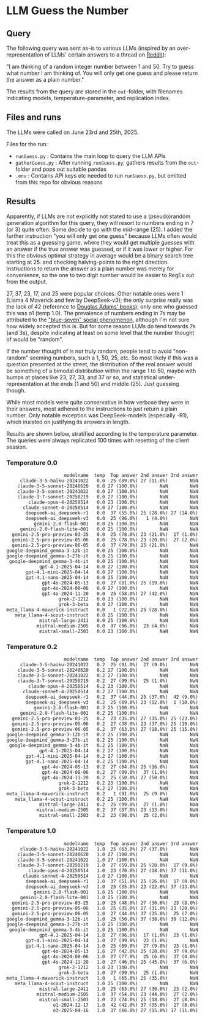 # LLM Guess the Number

## Query

The following query was sent as-is to various LLMs (inspired by an over-representation of LLMs' certain answers to a thread on [Reddit](https://www.reddit.com/r/OpenAI/comments/1lejvbl/1_question_1_answer_5_models/)):

"I am thinking of a random integer number between 1 and 50. Try to guess what number I am thinking of. You will only get one guess and please return the answer as a plain number."

The results from the query are stored in the ```out```-folder, with filenames indicating models, temperature-parameter,
and replication index.

## Files and runs

The LLMs were called on June 23rd and 25th, 2025. 

Files for the run:

- ```runGuess.py``` : Contains the main loop to query the LLM APIs
- ```gatherGuess.py``` : After running ```runGuess.py```, gathers results from the ```out```-folder and pops out suitable pandas
- ```.env``` : Contains API keys etc needed to run ```runGuess.py```, but omitted from this repo for obvious reasons

## Results

Apparently, if LLMs are not explicitly not stated to use a (pseudo)random generation algorithm for this query, they will
resort to numbers ending in 7 (or 3) quite often. Some decide to go with the mid-range (25). I added the further 
instruction "you will only get one guess" because LLMs often would treat this as a guessing game, where they would get 
multiple guesses with an answer if the true answer was guessed, or if it was lower or higher. For this the obvious optimal
strategy in average would be a binary search tree starting at 25. and checking halving-points to the right direction. 
Instructions to return the answer as a plain number was merely for convenience, so the one to two digit number would be 
easier to RegEx out from the output.

27, 37, 23, 17, and 25 were popular choices. Other notable ones were 1 (Llama 4 Maverick and few by DeepSeek-v3); the 
only surprise really was the lack of 42 (reference to [Douglas Adams' books](https://www.wikihow.com/42-Meaning)); only one who guessed this was o1 (temp 1.0).
The prevalence of numbers ending in 7s may be attributed to the ["blue-seven" social phenomenon](https://en.wikipedia.org/wiki/Blue%E2%80%93seven_phenomenon), although I'm not 
sure how widely accepted this is. But for some reason LLMs do tend towards 7s (and 3s), despite indicating at least on 
some level that the number thought of would be "random".

If the number thought of is not truly random, people tend to avoid "non-random" seeming numbers, such a 1, 50, 25, etc. 
So most likely if this was a question presented at the street, the distribution of the real answer would be something of 
a bimodal distribution within the range 1 to 50, maybe with bumps at places like 23, 27, 33, and 37 or so, and 
statistical under-representation at the ends (1 and 50) and middle (25). Just guessing though.

While most models were quite conservative in how verbose they were in their answers, most adhered to the instructions to 
just return a plain number. Only notable exception was DeepSeek-models (especially -R1), which insisted on justifying its answers in length. 

Results are shown below, stratified according to the temperature parameter. The queries were always replicated 100 times 
with resetting of the client session.

### Temperature 0.0

```commandline
                     modelname  temp  Top answer 2nd answer 3rd answer
     claude-3-5-haiku-20241022   0.0  25 (89.0%) 27 (11.0%)        NaN
    claude-3-5-sonnet-20240620   0.0 27 (100.0%)        NaN        NaN
    claude-3-5-sonnet-20241022   0.0 27 (100.0%)        NaN        NaN
    claude-3-7-sonnet-20250219   0.0 27 (100.0%)        NaN        NaN
        claude-opus-4-20250514   0.0 23 (100.0%)        NaN        NaN
      claude-sonnet-4-20250514   0.0 27 (100.0%)        NaN        NaN
       deepseek-ai_deepseek-r1   0.0  37 (55.0%) 25 (28.0%) 27 (14.0%)
       deepseek-ai_deepseek-v3   0.0  25 (96.0%)   1 (4.0%)        NaN
          gemini-2.0-flash-001   0.0 25 (100.0%)        NaN        NaN
     gemini-2.0-flash-lite-001   0.0 25 (100.0%)        NaN        NaN
  gemini-2.5-pro-preview-03-25   0.0  25 (78.0%) 23 (21.0%)  17 (1.0%)
  gemini-2.5-pro-preview-05-06   0.0  25 (78.0%) 23 (20.0%)  27 (2.0%)
  gemini-2.5-pro-preview-06-05   0.0  37 (79.0%) 25 (21.0%)        NaN
google-deepmind_gemma-3-12b-it   0.0 25 (100.0%)        NaN        NaN
google-deepmind_gemma-3-27b-it   0.0 25 (100.0%)        NaN        NaN
 google-deepmind_gemma-3-4b-it   0.0 25 (100.0%)        NaN        NaN
            gpt-4.1-2025-04-14   0.0 27 (100.0%)        NaN        NaN
       gpt-4.1-mini-2025-04-14   0.0 27 (100.0%)        NaN        NaN
       gpt-4.1-nano-2025-04-14   0.0 25 (100.0%)        NaN        NaN
             gpt-4o-2024-05-13   0.0  27 (81.0%) 25 (19.0%)        NaN
             gpt-4o-2024-08-06   0.0 27 (100.0%)        NaN        NaN
             gpt-4o-2024-11-20   0.0  25 (58.0%) 27 (42.0%)        NaN
                   grok-2-1212   0.0 23 (100.0%)        NaN        NaN
                   grok-3-beta   0.0 27 (100.0%)        NaN        NaN
meta_llama-4-maverick-instruct   0.0   1 (72.0%) 25 (28.0%)        NaN
   meta_llama-4-scout-instruct   0.0 25 (100.0%)        NaN        NaN
            mistral-large-2411   0.0 25 (100.0%)        NaN        NaN
           mistral-medium-2505   0.0  37 (96.0%)  23 (4.0%)        NaN
            mistral-small-2503   0.0 23 (100.0%)        NaN        NaN
```

### Temperature 0.2

```
                     modelname  temp  Top answer 2nd answer 3rd answer
     claude-3-5-haiku-20241022   0.2  25 (91.0%)  27 (9.0%)        NaN
    claude-3-5-sonnet-20240620   0.2 27 (100.0%)        NaN        NaN
    claude-3-5-sonnet-20241022   0.2 27 (100.0%)        NaN        NaN
    claude-3-7-sonnet-20250219   0.2  27 (99.0%)  25 (1.0%)        NaN
        claude-opus-4-20250514   0.2 23 (100.0%)        NaN        NaN
      claude-sonnet-4-20250514   0.2 27 (100.0%)        NaN        NaN
       deepseek-ai_deepseek-r1   0.2  37 (44.0%) 25 (37.0%)  42 (9.0%)
       deepseek-ai_deepseek-v3   0.2  25 (69.0%) 23 (12.0%)  1 (10.0%)
          gemini-2.0-flash-001   0.2 25 (100.0%)        NaN        NaN
     gemini-2.0-flash-lite-001   0.2 25 (100.0%)        NaN        NaN
  gemini-2.5-pro-preview-03-25   0.2  23 (35.0%) 27 (35.0%) 25 (23.0%)
  gemini-2.5-pro-preview-05-06   0.2  27 (38.0%) 23 (37.0%) 25 (19.0%)
  gemini-2.5-pro-preview-06-05   0.2  37 (63.0%) 27 (18.0%) 25 (15.0%)
google-deepmind_gemma-3-12b-it   0.2 25 (100.0%)        NaN        NaN
google-deepmind_gemma-3-27b-it   0.2 25 (100.0%)        NaN        NaN
 google-deepmind_gemma-3-4b-it   0.2 25 (100.0%)        NaN        NaN
            gpt-4.1-2025-04-14   0.2 27 (100.0%)        NaN        NaN
       gpt-4.1-mini-2025-04-14   0.2 27 (100.0%)        NaN        NaN
       gpt-4.1-nano-2025-04-14   0.2 25 (100.0%)        NaN        NaN
             gpt-4o-2024-05-13   0.2  27 (84.0%) 25 (16.0%)        NaN
             gpt-4o-2024-08-06   0.2  27 (99.0%)  37 (1.0%)        NaN
             gpt-4o-2024-11-20   0.2  25 (50.0%) 27 (50.0%)        NaN
                   grok-2-1212   0.2 23 (100.0%)        NaN        NaN
                   grok-3-beta   0.2 27 (100.0%)        NaN        NaN
meta_llama-4-maverick-instruct   0.2   1 (91.0%)  25 (9.0%)        NaN
   meta_llama-4-scout-instruct   0.2 25 (100.0%)        NaN        NaN
            mistral-large-2411   0.2  25 (99.0%)  27 (1.0%)        NaN
           mistral-medium-2505   0.2  37 (87.0%) 23 (13.0%)        NaN
            mistral-small-2503   0.2  23 (98.0%)  25 (2.0%)        NaN
```

### Temperature 1.0

```commandline
                     modelname  temp  Top answer 2nd answer 3rd answer
     claude-3-5-haiku-20241022   1.0  25 (63.0%) 27 (37.0%)        NaN
    claude-3-5-sonnet-20240620   1.0 27 (100.0%)        NaN        NaN
    claude-3-5-sonnet-20241022   1.0 27 (100.0%)        NaN        NaN
    claude-3-7-sonnet-20250219   1.0  27 (59.0%) 25 (20.0%)  17 (9.0%)
        claude-opus-4-20250514   1.0  23 (70.0%) 27 (18.0%) 37 (11.0%)
      claude-sonnet-4-20250514   1.0 27 (100.0%)        NaN        NaN
       deepseek-ai_deepseek-r1   1.0  37 (51.0%) 25 (26.0%)  17 (9.0%)
       deepseek-ai_deepseek-v3   1.0  25 (35.0%) 23 (22.0%) 37 (13.0%)
          gemini-2.0-flash-001   1.0 25 (100.0%)        NaN        NaN
     gemini-2.0-flash-lite-001   1.0 25 (100.0%)        NaN        NaN
  gemini-2.5-pro-preview-03-25   1.0  25 (48.0%) 27 (30.0%)  23 (8.0%)
  gemini-2.5-pro-preview-05-06   1.0  25 (35.0%) 27 (31.0%) 23 (20.0%)
  gemini-2.5-pro-preview-06-05   1.0  27 (44.0%) 37 (35.0%)  25 (7.0%)
google-deepmind_gemma-3-12b-it   1.0  25 (50.0%) 37 (38.0%) 30 (12.0%)
google-deepmind_gemma-3-27b-it   1.0 25 (100.0%)        NaN        NaN
 google-deepmind_gemma-3-4b-it   1.0 25 (100.0%)        NaN        NaN
            gpt-4.1-2025-04-14   1.0  27 (96.0%)  17 (1.0%)  23 (1.0%)
       gpt-4.1-mini-2025-04-14   1.0  27 (99.0%)  23 (1.0%)        NaN
       gpt-4.1-nano-2025-04-14   1.0  25 (89.0%)  27 (9.0%)  23 (1.0%)
             gpt-4o-2024-05-13   1.0  27 (42.0%) 25 (28.0%)  37 (9.0%)
             gpt-4o-2024-08-06   1.0  27 (77.0%)  25 (6.0%)  37 (4.0%)
             gpt-4o-2024-11-20   1.0  27 (46.0%) 25 (45.0%)  37 (6.0%)
                   grok-2-1212   1.0 23 (100.0%)        NaN        NaN
                   grok-3-beta   1.0  27 (99.0%)  25 (1.0%)        NaN
meta_llama-4-maverick-instruct   1.0   1 (65.0%) 25 (35.0%)        NaN
   meta_llama-4-scout-instruct   1.0 25 (100.0%)        NaN        NaN
            mistral-large-2411   1.0  25 (63.0%) 27 (30.0%)  23 (2.0%)
           mistral-medium-2505   1.0  37 (54.0%) 23 (44.0%)  27 (2.0%)
            mistral-small-2503   1.0  23 (74.0%) 25 (18.0%)  27 (8.0%)
                 o1-2024-12-17   1.0  42 (42.0%) 37 (35.0%)  27 (8.0%)
                 o3-2025-04-16   1.0  37 (66.0%) 27 (15.0%) 17 (11.0%)
```